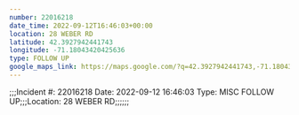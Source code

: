 ```yaml
---
number: 22016218
date_time: 2022-09-12T16:46:03+00:00
location: 28 WEBER RD
latitude: 42.3927942441743
longitude: -71.18043420425636
type: FOLLOW UP
google_maps_link: https://maps.google.com/?q=42.3927942441743,-71.18043420425636
---
```


;;;Incident #: 22016218  Date: 2022-09-12 16:46:03   Type: MISC FOLLOW UP;;;Location: 28 WEBER RD;;;;;;

